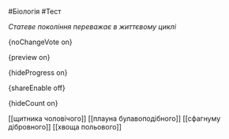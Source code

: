 #Біологія #Тест

*Статеве покоління переважає в життєвому циклі*

{noChangeVote on}

{preview on}

{hideProgress on}

{shareEnable off}

{hideCount on}

[[щитника чоловічого]]
[[плауна булавоподібного]]
[[сфагнуму дібровного]]
[[хвоща польового]]
